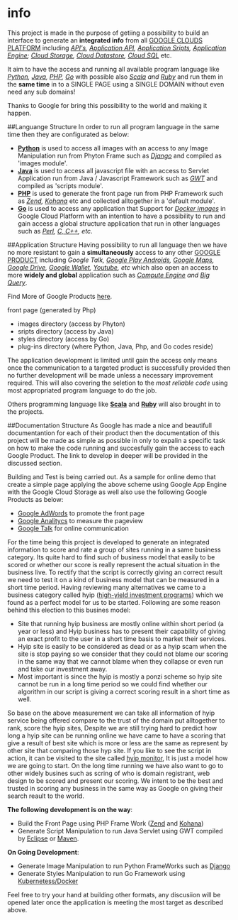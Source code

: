 info
====

This project is made in the purpose of getiing a possibility to build an interface to generate an **integrated info** from all [GOOGLE CLOUDS PLATFORM](https://cloud.google.com/developers/) including *[API's](https://developers.google.com/apis-explorer/#p/), [Application API](https://developers.google.com/google-apps/app-apis), [Application Sripts](https://developers.google.com/apps-script/), [Application Engine](https://developers.google.com/appengine/); [Cloud Storage](https://developers.google.com/storage/), [Cloud Datastore](https://developers.google.com/datastore/), [Cloud SQL](https://developers.google.com/cloud-sql/)* etc. 

It aim to have the access and running all available program language like *[Python](https://developers.google.com/appengine/docs/python/), [Java](https://developers.google.com/appengine/docs/java/), [PHP](https://developers.google.com/appengine/docs/php/), [Go](https://developers.google.com/appengine/docs/go/)* with possible also *[Scala](http://www.scala-lang.org/old/node/1831) and [Ruby](http://code.google.com/p/appengine-jruby/)* and run them in the **same time** in to a SINGLE PAGE using a SINGLE DOMAIN without even need any sub domains! 

Thanks to Google for bring this possibility to the world and making it happen.


##Languange Structure
In order to run all program language in the same time then they are configurated as below:
- **[Python](https://www.python.org/)** is used to access all images with an access to any Image Manipulation run from Phyton Frame such as *[Django](https://www.djangoproject.com/)* and compiled as 'images module'.
- **[Java](https://www.java.com/en/)** is used to access all javascript file with an access to Servlet Application run from Java / Javascript Framework such as *[GWT](http://www.gwtproject.org/)* and compiled as 'scripts module'.
- **[PHP](http://php.net/)** is used to generate the front page run from PHP Framework such as *[Zend](http://www.zend.com/), [Kohana](http://kohanaframework.org/)* etc and collected alltogether in a 'default module'.
- **[Go](http://golang.org/)** is used to access any application that Support for *[Docker images](https://www.docker.com/)* in Google Cloud Platform with an intention to have a possibility to run and gain access a global structure application that run in other languages such as *[Perl](http://www.perl.org/), [C, C++](http://en.wikipedia.org/wiki/C%2B%2B), etc*.


##Application Structure
Having possibility to run all language then we have no more resistant to gain a **simultaneously** access to any other [GOOGLE PRODUCT](https://developers.google.com/products/) including *Google Talk, [Google Play Androids](https://developers.google.com/android/), [Google Maps](https://developers.google.com/maps/), [Google Drive](https://drive.google.com/), [Google Wallet](https://developers.google.com/wallet/), [Youtube](https://developers.google.com/youtube/), etc* which also open an access to more **widely and global** application such as *[Compute Engine](https://developers.google.com/compute/) and [Big Query](https://developers.google.com/bigquery/)*.

Find More of Google Products [here](http://en.wikipedia.org/wiki/Google_Services).

front page (generated by Php)
- images directory (access by Phyton)
- sripts directory (access by Java)
- styles directory (access by Go)
- plug-ins directory (where Python, Java, Php, and Go codes reside)

The application development is limited until gain the access only means once the communication to a targeted product is successfully provided then no further development will be made unless a necessary improvement required. This will also covering the seletion to the *most reliable code* using most appropriated program language to do the job. 

Others programming language like **[Scala](http://www.scala-lang.org/)** and **[Ruby](https://www.ruby-lang.org/en/)** will also brought in to the projects. 


##Documentation Structure
As Google has made a nice and beautifull documentantion for each of their product then the documentation of this project will be made as simple as possible in only to expalin a specific task on how to make the code running and succesfully gain the access to each Google Product. The link to develop in deeper will be provided in the discussed section.

Building and Test is being carried out. As a sample for online demo that create a simple page applying the above scheme using Google App Engine with the Google Cloud Storage as well also use the following Google Products as below:

- [Google AdWords](https://adwords.google.com) to promote the front page
- [Google Analitycs](https://www.google.com/analytics/) to measure the pageview
- [Google Talk](http://www.google.com/talk/whatsnew_more.html) for online communication

For the time being this project is developed to generate an integrated information to score and rate a group of sites running in a same business category. Its quite hard to find such of business model that easily to be scored or whether our score is really represent the actual situation in the business live. To rectify that the script is correctly giving an correct result we need to test it on a kind of business model that can be measured in a short time period. Having reviewing many alternatives we came to a business category called hyip ([high-yield investment programs](http://en.wikipedia.org/wiki/High-yield_investment_program)) which we found as a perfect model for us to be started. Following are some reason behind this election to this busines model:

- Site that running hyip business are mostly online within short period (a year or less) and Hyip business has to present their capability of giving an exact profit to the user in a short time basis to market their services.
- Hyip site is easily to be considered as dead or as a hyip scam when the site is stop paying so we consider that they could not blame our scoring in the same way that we cannot blame when they collapse or even run and take our investment away.
- Most important is since the hyip is mostly a ponzi scheme so hyip site cannot be run in a long time period so we could  find whether our algorithm in our script is giving a correct scoring result in a short time as well.

So base on the above measurement we can take all information of hyip service being offered compare to the trust of the domain put alltogether to rank, score the hyip sites, Despite we are still trying hard to predict how long a hyip site can be running online we have came to have a scoring that give a result of best site which is more or less are the same as represent by other site that comparing those hyp site. If you like to see the script in action, it can be visited to the site called [hyip monitor](http://tophyips.info), It is just a model how we are going to start. On the long time running we have also want to go to other widely busines such as scring of who is domain registrant, web design to be scored and present our scoring. We intent to be the best and trusted in scoring any business in the same way as Google on giving their search reault to the world.

**The following development is on the way**: 
- Build the Front Page using PHP Frame Work ([Zend](http://stackoverflow.com/questions/19824594/zend-framework-1-x-on-google-app-engine) and [Kohana](http://raivoratsep.com/52/kohana-mvc-framework-on-google-app-engine-or-not/))
- Generate Script Manipulation to run Java Servlet using GWT compiled by [Eclipse](https://developers.google.com/eclipse/) or [Maven](https://developers.google.com/appengine/docs/java/tools/maven).

**On Going Development**:
- Generate Image Manipulation to run Python FrameWorks such as [Django](https://developers.google.com/appengine/articles/django-nonrel)
- Generate Styles Manipulation to run Go Framework using [Kubernetess/Docker](https://developers.google.com/compute/docs/containers)

Feel free to try your hand at building other formats, any discusiion will be opened later once the application is meeting the most target as described above.

